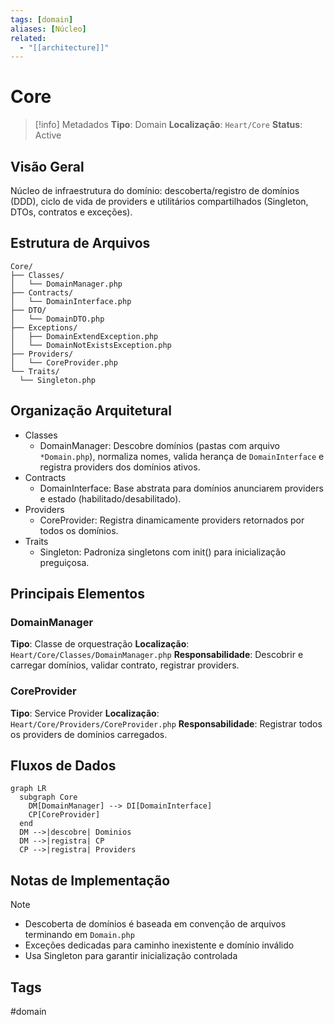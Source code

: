 ```yaml
---
tags: [domain]
aliases: [Núcleo]
related:
  - "[[architecture]]"
---
```


# Core

> [!info] Metadados
> **Tipo**: Domain
> **Localização**: `Heart/Core`
> **Status**: Active

## Visão Geral
Núcleo de infraestrutura do domínio: descoberta/registro de domínios (DDD), ciclo de vida de providers e utilitários compartilhados (Singleton, DTOs, contratos e exceções).

## Estrutura de Arquivos
```
Core/
├── Classes/
│   └── DomainManager.php
├── Contracts/
│   └── DomainInterface.php
├── DTO/
│   └── DomainDTO.php
├── Exceptions/
│   ├── DomainExtendException.php
│   └── DomainNotExistsException.php
├── Providers/
│   └── CoreProvider.php
└── Traits/
  └── Singleton.php
```

## Organização Arquitetural
- Classes
  - DomainManager: Descobre domínios (pastas com arquivo `*Domain.php`), normaliza nomes, valida herança de `DomainInterface` e registra providers dos domínios ativos.
- Contracts
  - DomainInterface: Base abstrata para domínios anunciarem providers e estado (habilitado/desabilitado).
- Providers
  - CoreProvider: Registra dinamicamente providers retornados por todos os domínios.
- Traits
  - Singleton: Padroniza singletons com init() para inicialização preguiçosa.

## Principais Elementos

### DomainManager
**Tipo**: Classe de orquestração
**Localização**: `Heart/Core/Classes/DomainManager.php`
**Responsabilidade**: Descobrir e carregar domínios, validar contrato, registrar providers.

### CoreProvider
**Tipo**: Service Provider
**Localização**: `Heart/Core/Providers/CoreProvider.php`
**Responsabilidade**: Registrar todos os providers de domínios carregados.

## Fluxos de Dados
```mermaid
graph LR
  subgraph Core
    DM[DomainManager] --> DI[DomainInterface]
    CP[CoreProvider]
  end
  DM -->|descobre| Dominios
  DM -->|registra| CP
  CP -->|registra| Providers
```

## Notas de Implementação
> [!note]
> - Descoberta de domínios é baseada em convenção de arquivos terminando em `Domain.php`
> - Exceções dedicadas para caminho inexistente e domínio inválido
> - Usa Singleton para garantir inicialização controlada

## Tags
#domain